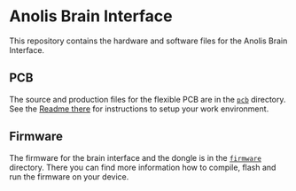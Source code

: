 # Anolis Brain Interface

This repository contains the hardware and software files for the Anolis Brain Interface.

## PCB

The source and production files for the flexible PCB are in the [`pcb`](pcb) directory.
See the [Readme there](pcb/README.md) for instructions to setup your work environment.

## Firmware

The firmware for the brain interface and the dongle is in the [`firmware`](firmware) directory.
There you can find more information how to compile, flash and run the firmware on your device.
